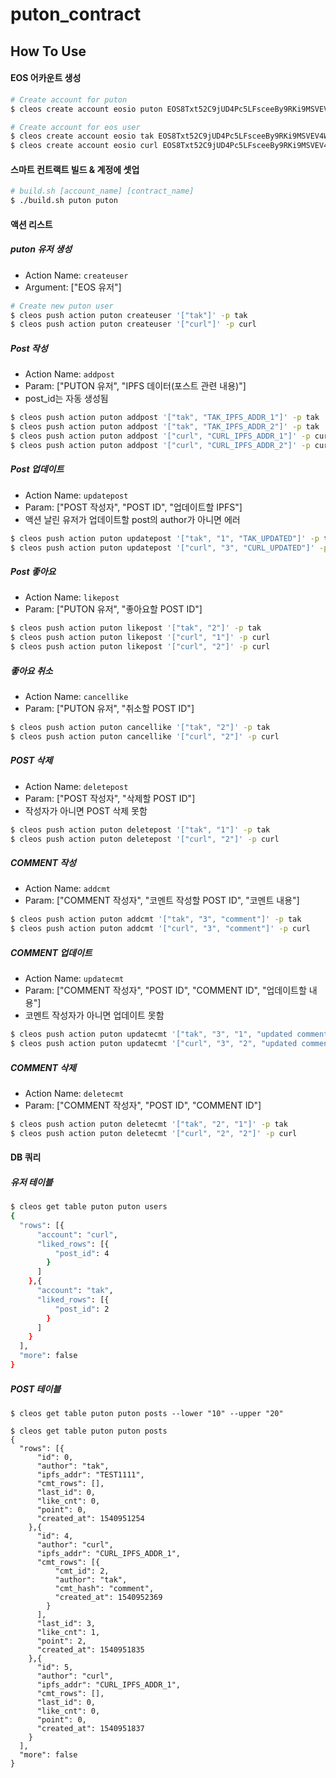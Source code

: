 # puton_contract

## How To Use

#### EOS 어카운트 생성

```sh
# Create account for puton
$ cleos create account eosio puton EOS8Txt52C9jUD4Pc5LFsceeBy9RKi9MSVEV4WvoaB2KpEjHwyPz8 EOS8Txt52C9jUD4Pc5LFsceeBy9RKi9MSVEV4WvoaB2KpEjHwyPz8

# Create account for eos user
$ cleos create account eosio tak EOS8Txt52C9jUD4Pc5LFsceeBy9RKi9MSVEV4WvoaB2KpEjHwyPz8 EOS8Txt52C9jUD4Pc5LFsceeBy9RKi9MSVEV4WvoaB2KpEjHwyPz8
$ cleos create account eosio curl EOS8Txt52C9jUD4Pc5LFsceeBy9RKi9MSVEV4WvoaB2KpEjHwyPz8 EOS8Txt52C9jUD4Pc5LFsceeBy9RKi9MSVEV4WvoaB2KpEjHwyPz8
```

#### 스마트 컨트랙트 빌드 & 계정에 셋업

```sh
# build.sh [account_name] [contract_name]
$ ./build.sh puton puton
```

#### 액션 리스트

##### puton 유저 생성

- Action Name: ```createuser```
- Argument: ["EOS 유저"]

```sh
# Create new puton user
$ cleos push action puton createuser '["tak"]' -p tak
$ cleos push action puton createuser '["curl"]' -p curl
```

##### Post 작성

- Action Name: ```addpost```
- Param: ["PUTON 유저", "IPFS 데이터(포스트 관련 내용)"]
- post_id는 자동 생성됨

```sh
$ cleos push action puton addpost '["tak", "TAK_IPFS_ADDR_1"]' -p tak
$ cleos push action puton addpost '["tak", "TAK_IPFS_ADDR_2"]' -p tak
$ cleos push action puton addpost '["curl", "CURL_IPFS_ADDR_1"]' -p curl
$ cleos push action puton addpost '["curl", "CURL_IPFS_ADDR_2"]' -p curl
```

##### Post 업데이트

- Action Name: ```updatepost```
- Param: ["POST 작성자", "POST ID", "업데이트할 IPFS"]
- 액션 날린 유저가 업데이트할 post의 author가 아니면 에러

```sh
$ cleos push action puton updatepost '["tak", "1", "TAK_UPDATED"]' -p tak
$ cleos push action puton updatepost '["curl", "3", "CURL_UPDATED"]' -p curl
```

##### Post 좋아요

- Action Name: ```likepost```
- Param: ["PUTON 유저", "좋아요할 POST ID"]

```sh
$ cleos push action puton likepost '["tak", "2"]' -p tak
$ cleos push action puton likepost '["curl", "1"]' -p curl
$ cleos push action puton likepost '["curl", "2"]' -p curl
```

##### 좋아요 취소

- Action Name: ```cancellike```
- Param: ["PUTON 유저", "취소할 POST ID"]

```sh
$ cleos push action puton cancellike '["tak", "2"]' -p tak
$ cleos push action puton cancellike '["curl", "2"]' -p curl
```

##### POST 삭제

- Action Name: ```deletepost```
- Param: ["POST 작성자", "삭제할 POST ID"]
- 작성자가 아니면 POST 삭제 못함 

```sh
$ cleos push action puton deletepost '["tak", "1"]' -p tak
$ cleos push action puton deletepost '["curl", "2"]' -p curl
```

##### COMMENT 작성

- Action Name: ```addcmt```
- Param: ["COMMENT 작성자", "코멘트 작성할 POST ID", "코멘트 내용"]

```sh
$ cleos push action puton addcmt '["tak", "3", "comment"]' -p tak
$ cleos push action puton addcmt '["curl", "3", "comment"]' -p curl
```

##### COMMENT 업데이트

- Action Name: ```updatecmt```
- Param: ["COMMENT 작성자", "POST ID", "COMMENT ID", "업데이트할 내용"]
- 코멘트 작성자가 아니면 업데이트 못함

```sh
$ cleos push action puton updatecmt '["tak", "3", "1", "updated comment"]' -p tak
$ cleos push action puton updatecmt '["curl", "3", "2", "updated comment"]' -p curl
```

##### COMMENT 삭제

- Action Name: ```deletecmt```
- Param: ["COMMENT 작성자", "POST ID", "COMMENT ID"]

```sh
$ cleos push action puton deletecmt '["tak", "2", "1"]' -p tak
$ cleos push action puton deletecmt '["curl", "2", "2"]' -p curl
```

#### DB 쿼리

##### 유저 테이블
```sh
$ cleos get table puton puton users
{
  "rows": [{
      "account": "curl",
      "liked_rows": [{
          "post_id": 4
        }
      ]
    },{
      "account": "tak",
      "liked_rows": [{
          "post_id": 2
        }
      ]
    }
  ],
  "more": false
}
```

##### POST 테이블

```
$ cleos get table puton puton posts --lower "10" --upper "20"

$ cleos get table puton puton posts
{
  "rows": [{
      "id": 0,
      "author": "tak",
      "ipfs_addr": "TEST1111",
      "cmt_rows": [],
      "last_id": 0,
      "like_cnt": 0,
      "point": 0,
      "created_at": 1540951254
    },{
      "id": 4,
      "author": "curl",
      "ipfs_addr": "CURL_IPFS_ADDR_1",
      "cmt_rows": [{
          "cmt_id": 2,
          "author": "tak",
          "cmt_hash": "comment",
          "created_at": 1540952369
        }
      ],
      "last_id": 3,
      "like_cnt": 1,
      "point": 2,
      "created_at": 1540951835
    },{
      "id": 5,
      "author": "curl",
      "ipfs_addr": "CURL_IPFS_ADDR_1",
      "cmt_rows": [],
      "last_id": 0,
      "like_cnt": 0,
      "point": 0,
      "created_at": 1540951837
    }
  ],
  "more": false
}
```